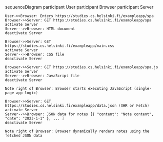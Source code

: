 sequenceDiagram
    participant User
    participant Browser
    participant Server

    User->>Browser: Enters https://studies.cs.helsinki.fi/exampleapp/spa
    Browser->>Server: GET https://studies.cs.helsinki.fi/exampleapp/spa
    activate Server
    Server-->>Browser: HTML document
    deactivate Server

    Browser->>Server: GET https://studies.cs.helsinki.fi/exampleapp/main.css
    activate Server
    Server-->>Browser: CSS file
    deactivate Server

    Browser->>Server: GET https://studies.cs.helsinki.fi/exampleapp/spa.js
    activate Server
    Server-->>Browser: JavaScript file
    deactivate Server

    Note right of Browser: Browser starts executing JavaScript (single-page app logic)

    Browser->>Server: GET https://studies.cs.helsinki.fi/exampleapp/data.json (XHR or Fetch)
    activate Server
    Server-->>Browser: JSON data for notes [{ "content": "Note content", "date": "2023-1-1" }, ... ]
    deactivate Server

    Note right of Browser: Browser dynamically renders notes using the fetched JSON data
